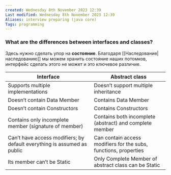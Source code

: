 ```yaml
---
created: Wednesday 8th November 2023 12:39
Last modified: Wednesday 8th November 2023 12:39
Aliases: interview preparing (java core)
Tags: programming
---
```


### What are the differences between interfaces and classes?

Здесь нужно сделать упор на **состояние**. Благодаря [[Наследование|наследованию]] мы можем хранить состояние наших потомков, интерфейс сделать этого не может и это ключевое различие.

| Interface                                                               | Abstract class                                                   |
| ----------------------------------------------------------------------- | ---------------------------------------------------------------- |
| Supports multiple implementations                                       | Doesn’t support multiple inheritance                             |
| Doesn’t contain Data Member                                             | Contains Data Member                                             |
| Doesn’t contain Constructors                                            | Contains Constructors                                            |
| Contains only incomplete member (signature of member)                   | Contains both incomplete (abstract) and complete member          |
| Can’t have access modifiers; by default everything is assumed as public | Can contain access modifiers for the subs, functions, properties |
| Its member can’t be Static                                              | Only Complete Member of abstract class can be Static             |


